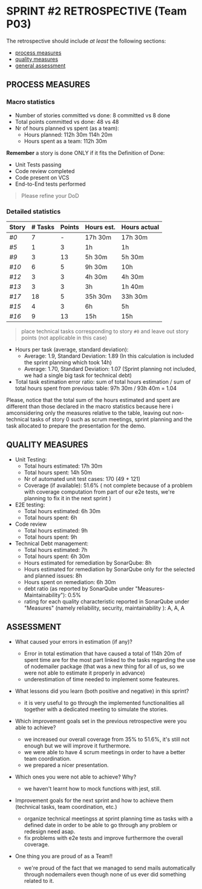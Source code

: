 SPRINT #2 RETROSPECTIVE (Team P03)
=====================================

The retrospective should include _at least_ the following
sections:

- [process measures](#process-measures)
- [quality measures](#quality-measures)
- [general assessment](#assessment)

## PROCESS MEASURES 

### Macro statistics

- Number of stories committed vs done: 8 committed vs 8 done
- Total points committed vs done: 48 vs 48
- Nr of hours planned vs spent (as a team): 
  - Hours planned: 112h 30m 114h 20m
  - Hours spent as a team: 112h 30m

**Remember**  a story is done ONLY if it fits the Definition of Done:
 
- Unit Tests passing
- Code review completed
- Code present on VCS
- End-to-End tests performed

> Please refine your DoD 

### Detailed statistics

| Story | # Tasks | Points | Hours est. | Hours actual |
| ----- | ------- | ------ | ---------- | ------------ |
| _#0_  | 7       | -      | 17h 30m    | 17h 30m      |
| _#5_  | 1       | 3      | 1h         | 1h           |
| _#9_  | 3       | 13     | 5h 30m     | 5h 30m       |
| _#10_ | 6       | 5      | 9h 30m     | 10h          |
| _#12_ | 3       | 3      | 4h 30m     | 4h 30m       |
| _#13_ | 3       | 3      | 3h         | 1h 40m       |
| _#17_ | 18      | 5      | 35h 30m    | 33h 30m      |
| _#15_ | 4       | 3      | 6h         | 5h           |
| _#16_ | 9       | 13     | 15h        | 15h          |

> place technical tasks corresponding to story `#0` and leave out story points (not applicable in this case)

- Hours per task (average, standard deviation):
  - Average: 1.9, Standard Deviation: 1.89 (In this calculation is included the sprint planning which took 14h)
  - Average: 1.70, Standard Deviation: 1.07 (Sprint planning not included, we had a single big task for technical debt)
- Total task estimation error ratio: sum of total hours estimation / sum of total hours spent from previous table: 97h 30m / 93h 40m = 1.04

Please, notice that the total sum of the hours estimated and spent are different than those declared in the macro statistics because here i amconsidering only the measures relative to the table, leaving out non-technical tasks of story 0 such as scrum meetings, sprint planning and the task allocated to prepare the presentation for the demo.

  
## QUALITY MEASURES

- Unit Testing:
  - Total hours estimated: 17h 30m
  - Total hours spent: 14h 50m
  - Nr of automated unit test cases: 170 (49 + 121)
  - Coverage (if available): 51.6% ( not complete because of a problem with coverage computation from part of our e2e tests, we're planning to fix it in the next sprint )
- E2E testing:
  - Total hours estimated: 6h 30m
  - Total hours spent: 6h
- Code review 
  - Total hours estimated: 9h
  - Total hours spent: 9h
- Technical Debt management:
  - Total hours estimated: 7h
  - Total hours spent: 6h 30m
  - Hours estimated for remediation by SonarQube: 8h
  - Hours estimated for remediation by SonarQube only for the selected and planned issues: 8h 
  - Hours spent on remediation: 6h 30m 
  - debt ratio (as reported by SonarQube under "Measures-Maintainability"): 0.5%
  - rating for each quality characteristic reported in SonarQube under "Measures" (namely reliability, security, maintainability ): A, A, A
  


## ASSESSMENT

- What caused your errors in estimation (if any)? 
  - Error in total estimation that have caused a total of 114h 20m of spent time are for the most part linked to the tasks regarding the use of nodemailer package (that was a new thing for all of us, so we were not able to estimate it properly in advance)
  - underestimation of time needed to implement some feateures.

- What lessons did you learn (both positive and negative) in this sprint?
  - it is very useful to go through the implemented functionalities all together with a dedicated meeting to simulate the stories.

- Which improvement goals set in the previous retrospective were you able to achieve?
  - we increased our overall coverage from 35% to 51.6%, it's still not enough but we will improve it furthermore.
  - we were able to have 4 scrum meetings in order to have a better team coordination.
  - we prepared a nicer presentation.
  
- Which ones you were not able to achieve? Why?
  - we haven't learnt how to mock functions with jest, still.

- Improvement goals for the next sprint and how to achieve them (technical tasks, team coordination, etc.)
  - organize technical meetingss at sprint planning time as tasks with a defined date in order to be able to go through any problem or redesign need asap.
  - fix problems with e2e tests and improve furthermore the overall coverage.

- One thing you are proud of as a Team!!
  - we're proud of the fact that we managed to send mails automatically through nodemailers even though none of us ever did something related to it.
